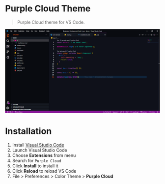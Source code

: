 # Purple Cloud Theme

> Purple Cloud theme for VS Code.

![demo](./images/Demo.png)

# Installation

1. Install [Visual Studio Code](https://code.visualstudio.com/)
2. Launch Visual Studio Code
3. Choose **Extensions** from menu
4. Search for `Purple Cloud`
5. Click **Install** to install it
6. Click **Reload** to reload VS Code
7. File > Preferences > Color Theme > **Purple Cloud**
